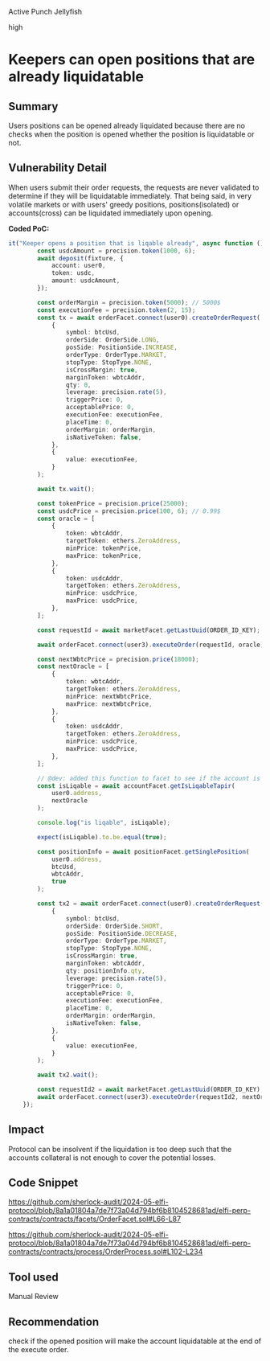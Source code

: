 Active Punch Jellyfish

high

# Keepers can open positions that are already liquidatable

## Summary
Users positions can be opened already liquidated because there are no checks when the position is opened whether the position is liquidatable or not. 
## Vulnerability Detail
When users submit their order requests, the requests are never validated to determine if they will be liquidatable immediately. That being said, in very volatile markets or with users' greedy positions, positions(isolated) or accounts(cross) can be liquidated immediately upon opening. 

**Coded PoC:**
```typescript
it("Keeper opens a position that is liqable already", async function () {
		const usdcAmount = precision.token(1000, 6);
		await deposit(fixture, {
			account: user0,
			token: usdc,
			amount: usdcAmount,
		});

		const orderMargin = precision.token(5000); // 5000$
		const executionFee = precision.token(2, 15);
		const tx = await orderFacet.connect(user0).createOrderRequest(
			{
				symbol: btcUsd,
				orderSide: OrderSide.LONG,
				posSide: PositionSide.INCREASE,
				orderType: OrderType.MARKET,
				stopType: StopType.NONE,
				isCrossMargin: true,
				marginToken: wbtcAddr,
				qty: 0,
				leverage: precision.rate(5),
				triggerPrice: 0,
				acceptablePrice: 0,
				executionFee: executionFee,
				placeTime: 0,
				orderMargin: orderMargin,
				isNativeToken: false,
			},
			{
				value: executionFee,
			}
		);

		await tx.wait();

		const tokenPrice = precision.price(25000);
		const usdcPrice = precision.price(100, 6); // 0.99$
		const oracle = [
			{
				token: wbtcAddr,
				targetToken: ethers.ZeroAddress,
				minPrice: tokenPrice,
				maxPrice: tokenPrice,
			},
			{
				token: usdcAddr,
				targetToken: ethers.ZeroAddress,
				minPrice: usdcPrice,
				maxPrice: usdcPrice,
			},
		];

		const requestId = await marketFacet.getLastUuid(ORDER_ID_KEY);

		await orderFacet.connect(user3).executeOrder(requestId, oracle);

		const nextWbtcPrice = precision.price(18000);
		const nextOracle = [
			{
				token: wbtcAddr,
				targetToken: ethers.ZeroAddress,
				minPrice: nextWbtcPrice,
				maxPrice: nextWbtcPrice,
			},
			{
				token: usdcAddr,
				targetToken: ethers.ZeroAddress,
				minPrice: usdcPrice,
				maxPrice: usdcPrice,
			},
		];

		// @dev: added this function to facet to see if the account is liquidatable in this test
		const isLiqable = await accountFacet.getIsLiqableTapir(
			user0.address,
			nextOracle
		);

		console.log("is liqable", isLiqable);

		expect(isLiqable).to.be.equal(true);

		const positionInfo = await positionFacet.getSinglePosition(
			user0.address,
			btcUsd,
			wbtcAddr,
			true
		);

		const tx2 = await orderFacet.connect(user0).createOrderRequest(
			{
				symbol: btcUsd,
				orderSide: OrderSide.SHORT,
				posSide: PositionSide.DECREASE,
				orderType: OrderType.MARKET,
				stopType: StopType.NONE,
				isCrossMargin: true,
				marginToken: wbtcAddr,
				qty: positionInfo.qty,
				leverage: precision.rate(5),
				triggerPrice: 0,
				acceptablePrice: 0,
				executionFee: executionFee,
				placeTime: 0,
				orderMargin: orderMargin,
				isNativeToken: false,
			},
			{
				value: executionFee,
			}
		);

		await tx2.wait();

		const requestId2 = await marketFacet.getLastUuid(ORDER_ID_KEY);
		await orderFacet.connect(user3).executeOrder(requestId2, nextOracle);
	});
```
## Impact
Protocol can be insolvent if the liquidation is too deep such that the accounts collateral is not enough to cover the potential losses. 
## Code Snippet
https://github.com/sherlock-audit/2024-05-elfi-protocol/blob/8a1a01804a7de7f73a04d794bf6b8104528681ad/elfi-perp-contracts/contracts/facets/OrderFacet.sol#L66-L87

https://github.com/sherlock-audit/2024-05-elfi-protocol/blob/8a1a01804a7de7f73a04d794bf6b8104528681ad/elfi-perp-contracts/contracts/process/OrderProcess.sol#L102-L234
## Tool used

Manual Review

## Recommendation
check if the opened position will make the account liquidatable at the end of the execute order. 